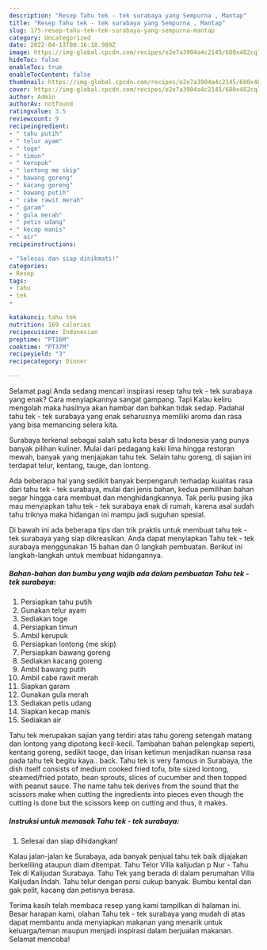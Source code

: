 ```yaml
---
description: "Resep Tahu tek - tek surabaya yang Sempurna , Mantap"
title: "Resep Tahu tek - tek surabaya yang Sempurna , Mantap"
slug: 175-resep-tahu-tek-tek-surabaya-yang-sempurna-mantap
category: Uncategorized
date: 2022-04-13T00:16:18.989Z
image: https://img-global.cpcdn.com/recipes/e2e7a3904a4c2145/680x482cq70/tahu-tek-tek-surabaya-foto-resep-utama.jpg
hideToc: false
enableToc: true
enableTocContent: false
thumbnail: https://img-global.cpcdn.com/recipes/e2e7a3904a4c2145/680x482cq70/tahu-tek-tek-surabaya-foto-resep-utama.jpg
cover: https://img-global.cpcdn.com/recipes/e2e7a3904a4c2145/680x482cq70/tahu-tek-tek-surabaya-foto-resep-utama.jpg
author: Admin
authorAv: notfound
ratingvalue: 3.5
reviewcount: 9
recipeingredient:
- " tahu putih"
- " telur ayam"
- " toge"
- " timun"
- " kerupuk"
- " lontong me skip"
- " bawang goreng"
- " kacang goreng"
- " bawang putih"
- " cabe rawit merah"
- " garam"
- " gula merah"
- " petis udang"
- " kecap manis"
- " air"
recipeinstructions:

- "Selesai dan siap dinikmati!"
categories:
- Resep
tags:
- tahu
- tek
- 

katakunci: tahu tek  
nutrition: 169 calories
recipecuisine: Indonesian
preptime: "PT16M"
cooktime: "PT37M"
recipeyield: "3"
recipecategory: Dinner

---
```



Selamat pagi Anda sedang mencari inspirasi resep tahu tek - tek surabaya yang enak? Cara menyiapkannya sangat gampang. Tapi Kalau keliru mengolah maka hasilnya akan hambar dan bahkan tidak sedap. Padahal tahu tek - tek surabaya yang enak seharusnya memiliki aroma dan rasa yang bisa memancing selera kita.


Surabaya terkenal sebagai salah satu kota besar di Indonesia yang punya banyak pilihan kuliner. Mulai dari pedagang kaki lima hingga restoran mewah, banyak yang menjajakan tahu tek. Selain tahu goreng, di sajian ini terdapat telur, kentang, tauge, dan lontong.

Ada beberapa hal yang sedikit banyak berpengaruh terhadap kualitas rasa dari tahu tek - tek surabaya, mulai dari jenis bahan, kedua pemilihan bahan segar hingga cara membuat dan menghidangkannya. Tak perlu pusing jika mau menyiapkan tahu tek - tek surabaya enak di rumah, karena asal sudah tahu triknya maka hidangan ini mampu jadi suguhan spesial.


Di bawah ini ada beberapa tips dan trik praktis untuk membuat tahu tek - tek surabaya yang siap dikreasikan. Anda dapat menyiapkan Tahu tek - tek surabaya menggunakan 15 bahan dan 0 langkah pembuatan. Berikut ini langkah-langkah untuk membuat hidangannya.

<!--inarticleads1-->

##### Bahan-bahan dan bumbu yang wajib ada dalam pembuatan Tahu tek - tek surabaya:

1. Persiapkan  tahu putih
1. Gunakan  telur ayam
1. Sediakan  toge
1. Persiapkan  timun
1. Ambil  kerupuk
1. Persiapkan  lontong (me skip)
1. Persiapkan  bawang goreng
1. Sediakan  kacang goreng
1. Ambil  bawang putih
1. Ambil  cabe rawit merah
1. Siapkan  garam
1. Gunakan  gula merah
1. Sediakan  petis udang
1. Siapkan  kecap manis
1. Sediakan  air


Tahu tek merupakan sajian yang terdiri atas tahu goreng setengah matang dan lontong yang dipotong kecil-kecil. Tambahan bahan pelengkap seperti, kentang goreng, sedikit taoge, dan irisan ketimun menjadikan nuansa rasa pada tahu tek begitu kaya.. back. Tahu tek is very famous in Surabaya, the dish itself consists of medium cooked fried tofu, bite sized lontong, steamed/fried potato, bean sprouts, slices of cucumber and then topped with peanut sauce. The name tahu tek derives from the sound that the scissors make when cutting the ingredients into pieces even though the cutting is done but the scissors keep on cutting and thus, it makes. 

<!--inarticleads2-->

##### Instruksi untuk memasak Tahu tek - tek surabaya:


1. Selesai dan siap dihidangkan!

Kalau jalan-jalan ke Surabaya, ada banyak penjual tahu tek baik dijajakan berkeliling ataupun diam ditempat. Tahu Telor Villa kalijudan p Nur - Tahu Tek di Kalijudan Surabaya. Tahu Tek yang berada di dalam perumahan Villa Kalijudan Indah. Tahu telur dengan porsi cukup banyak. Bumbu kental dan gak pelit, kacang dan petisnya berasa. 

Terima kasih telah membaca resep yang kami tampilkan di halaman ini. Besar harapan kami, olahan Tahu tek - tek surabaya yang mudah di atas dapat membantu anda menyiapkan makanan yang menarik untuk keluarga/teman maupun menjadi inspirasi dalam berjualan makanan. Selamat mencoba!
